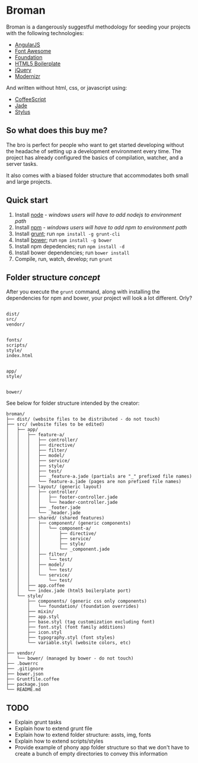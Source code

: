# Broman

Broman is a dangerously suggestful methodology for seeding your projects with the following technologies:

 * [AngularJS](http://angularjs.org/)
 * [Font Awesome](http://fontawesome.io/)
 * [Foundation](http://foundation.zurb.com/)
 * [HTML5 Boilerplate](http://html5boilerplate.com/)
 * [jQuery](http://jquery.com/)
 * [Modernizr](http://modernizr.com/)

And written without html, css, or javascript using:

* [CoffeeScript](http://coffeescript.org/)
* [Jade](http://jade-lang.com/)
* [Stylus](http://learnboost.github.io/stylus/)

## So what does this buy me?

The bro is perfect for people who want to get started developing without the headache of setting up a development environment every time. The project has already configured the basics of compilation, watcher, and a server tasks.

It also comes with a biased folder structure that accommodates both small and large projects.

## Quick start

1. Install [node](http://nodejs.org/) - *windows users will have to add nodejs to environment path*
2. Install [npm](http://nodejs.org/download/) - *windows users will have to add npm to environment path*
3. Install [grunt](http://gruntjs.com/); run `npm install -g grunt-cli`
4. Install [bower](http://bower.io/); run `npm install -g bower`
5. Install npm depedencies; run `npm install -d`
6. Install bower dependencies; run `bower install`
7. Compile, run, watch, develop; run `grunt`

## Folder structure *concept*

After you execute the ```grunt``` command, along with installing the dependencies for npm and bower, your project will look a lot different. Orly?

```

dist/
src/
vendor/

```


```

fonts/
scripts/
style/
index.html

```

```

app/
style/

```

```

bower/

```

See below for folder structure intended by the creator:

```
broman/
├── dist/ (website files to be distributed - do not touch)
├── src/ (website files to be edited)
│   ├── app/
│   │   ├── feature-a/
│   │   │   ├── controller/
│   │   │   ├── directive/
│   │   │   ├── filter/
│   │   │   ├── model/
│   │   │   ├── service/
│   │   │   ├── style/
│   │   │   ├── test/
│   │   │   ├── _feature-a.jade (partials are "_" prefixed file names)
│   │   │   └── feature-a.jade (pages are non prefixed file names)
│   │   ├── layout/ (generic layout)
│   │   │   ├── controller/
│   │   │   │   ├── footer-controller.jade
│   │   │   │   └── header-controller.jade
│   │   │   ├── _footer.jade
│   │   │   └── _header.jade
│   │   ├── shared/ (shared features)
│   │   │   ├── component/ (generic components)
│   │   │   │   └── component-a/
│   │   │   │       ├── directive/
│   │   │   │       ├── service/
│   │   │   │       ├── style/
│   │   │   │       └── _component.jade
│   │   │   ├── filter/
│   │   │   │   └── test/
│   │   │   ├── model/
│   │   │   │   └── test/
│   │   │   └── service/
│   │   │       └── test/
│   │   ├── app.coffee
│   │   └── index.jade (html5 boilerplate port)
│   └── style/
│       ├── components/ (generic css only components)
│       │   └── foundation/ (foundation overrides)
│       ├── mixin/
│       ├── app.styl
│       ├── base.styl (tag customization excluding font)
│       ├── font.styl (font family additions)
│       ├── icon.styl
│       ├── typography.styl (font styles)
│       └── variable.styl (website colors, etc)
│
├── vendor/
│   └── bower/ (managed by bower - do not touch)
├── .bowerrc
├── .gitignore
├── bower.json
├── Gruntfile.coffee
├── package.json
└── README.md
```

## TODO

* Explain grunt tasks
* Explain how to extend grunt file
* Explain how to extend folder structure: assts, img, fonts
* Explain how to extend scripts/styles
* Provide example of phony app folder structure so that we don't have to create a bunch of empty directories to convey this information
